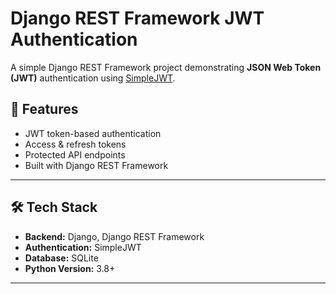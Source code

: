 # Django REST Framework JWT Authentication

A simple Django REST Framework project demonstrating **JSON Web Token (JWT)** authentication using [SimpleJWT](https://django-rest-framework-simplejwt.readthedocs.io/).

## 🚀 Features
<!-- - User registration & login -->
- JWT token-based authentication
- Access & refresh tokens
- Protected API endpoints
- Built with Django REST Framework

---

## 🛠 Tech Stack
- **Backend:** Django, Django REST Framework
- **Authentication:** SimpleJWT
- **Database:** SQLite
- **Python Version:** 3.8+

---


